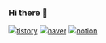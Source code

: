 ### Hi there 👋

<a href="https://ohhansoo.tistory.com/" target="_blank"><img src="https://img.shields.io/badge/#03C75A?style=social&logo=appveyor&logoColor=000000"/>tistory</a>
<a href="https://blog.naver.com/zhdnrk124" target="_blank"><img src="https://img.shields.io/badge/FFFFFF?style=social&logo=appveyor&logoColor=000000"/>naver</a>
<a href="https://tidy-ship-234.notion.site/Hansoo-Oh-32e36f118afe43e7b2634f1c59865c37" target="_blank"><img src="https://img.shields.io/badge/FFFFFF?style=plastic&logo=appveyor&logoColor=000000"/>notion</a>

<!--
**Ohhansoo/Ohhansoo** is a ✨ _special_ ✨ repository because its `README.md` (this file) appears on your GitHub profile.

Here are some ideas to get you started:

- 🔭 I’m currently working on ...
- 🌱 I’m currently learning ...
- 👯 I’m looking to collaborate on ...
- 🤔 I’m looking for help with ...
- 💬 Ask me about ...
- 📫 How to reach me: ...
- 😄 Pronouns: ...
- ⚡ Fun fact: ...
-->
